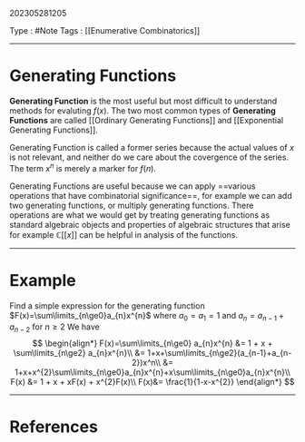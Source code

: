 202305281205

Type : #Note 
Tags : [[Enumerative Combinatorics]]

---
# Generating Functions
**Generating Function** is the most useful but most difficult to understand methods for evaluting $f(x)$.
The two most common types of **Generating Functions** are called [[Ordinary Generating Functions]] and [[Exponential Generating Functions]].

Generating Function is called a former series because the actual values of $x$ is not relevant, and neither do we care about the covergence of the series. The term $x^n$ is merely a marker for $f(n)$. 

Generating Functions are useful because we can apply ==various operations that have combinatorial significance==, for example we can add two generating functions, or multiply generating functions. There operations are what we would get by treating generating functions as standard algebraic objects and properties of algebraic structures that arise for example $\mathbb C[[x]]$ can be helpful in analysis of the functions.

--- 

# Example
Find a simple expression for the generating function $F(x)=\sum\limits_{n\ge0}a_{n}x^{n}$ where $a_{0}=a_{1}=1$ and $a_n=a_{n-1}+a_{n-2}$ for $n\ge 2$ 
We have 
$$
\begin{align*}
F(x)=\sum\limits_{n\ge0} a_{n}x^{n} &= 1 + x + \sum\limits_{n\ge2} a_{n}x^{n}\\
&= 1+x+\sum\limits_{n\ge2}(a_{n-1}+a_{n-2})x^n\\
&= 1+x+x^{2}\sum\limits_{n\ge0}a_{n}x^{n}+x\sum\limits_{n\ge0}a_{n}x^{n}\\
F(x) &= 1 + x + xF(x) + x^{2}F(x)\\
F(x)&= \frac{1}{1-x-x^{2}}
\end{align*}
$$

---
# References
